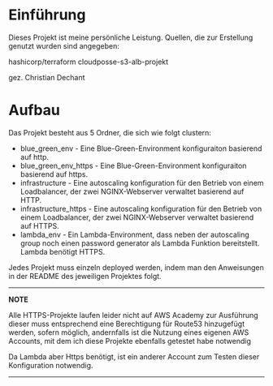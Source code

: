 # Einführung

Dieses Projekt ist meine persönliche Leistung. Quellen, die zur Erstellung genutzt wurden sind angegeben:

hashicorp/terraform
cloudposse-s3-alb-projekt

gez. Christian Dechant

# Aufbau
Das Projekt besteht aus 5 Ordner, die sich wie folgt clustern:
- blue_green_env - Eine Blue-Green-Environment konfiguraiton basierend auf http.
- blue_green_env_https - Eine Blue-Green-Environment konfiguraiton basierend auf https.
- infrastructure - Eine autoscaling konfiguration für den Betrieb von einem Loadbalancer, der zwei NGINX-Webserver verwaltet basierend auf HTTP.
- infrastructure_https - Eine autoscaling konfiguration für den Betrieb von einem Loadbalancer, der zwei NGINX-Webserver verwaltet basierend auf HTTPS.
- lambda_env - Ein Lambda-Environment, dass neben der autoscaling group noch einen password generator als Lambda Funktion bereitstellt. Lambda benötigt HTTPS. 

Jedes Projekt muss einzeln deployed werden, indem man den Anweisungen in der README des jeweiligen Projektes folgt.

---
**NOTE**

Alle HTTPS-Projekte laufen leider nicht auf AWS Academy zur Ausführung dieser muss entsprechend eine Berechtigung für Route53 hinzugefügt werden, sofern möglich, andernfalls ist die Nutzung eines eigenen AWS Accounts, mit dem ich diese Projekte ebenfalls getestet habe notwendig

Da Lambda aber Https benötigt, ist ein anderer Account zum Testen dieser Konfiguration notwendig.

---